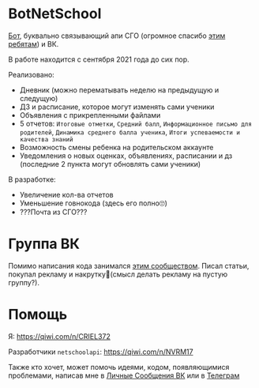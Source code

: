 # BotNetSchool
[Бот](https://vk.com/botnetschool), буквально связывающий апи СГО (огромное спасибо [этим ребятам](https://github.com/nm17/netschoolapi)) и ВК.

В работе находится с сентября 2021 года до сих пор.

Реализовано:
+ Дневник (можно перематывать неделю на предыдущую и следущую)
+ ДЗ и расписание, которое могут изменять сами ученики
+ Объявления с прикрепленными файлами
+ 5 отчетов: `Итоговые отметки`, `Средний балл`, `Информационное письмо для родителей`, `Динамика среднего балла ученика`, `Итоги успеваемости и качества знаний`
+ Возможность смены ребенка на родительском аккаунте
+ Уведомления о новых оценках, объявлениях, расписании и дз (последние 2 пункта могут обновлять сами ученики)

В разработке:
+ Увеличение кол-ва отчетов
+ Уменьшение говнокода (здесь его полно🙄)
+ ???Почта из СГО???

# Группа ВК
Помимо написания кода занимался [этим сообществом](https://vk.com/botnetschool). Писал статьи, покупал рекламу и накрутку🤫(смысл делать рекламу на пустую группу?).

# Помощь
Я: https://qiwi.com/n/CRIEL372

Разработчики `netschoolapi`: https://qiwi.com/n/NVRM17


Также кто хочет, может помочь идеями, кодом, появляющимися проблемами, написав мне в [Личные Сообщения ВК](https://vk.com/kirillarz) или в [Телеграм](https://t.me/kirillarz)
